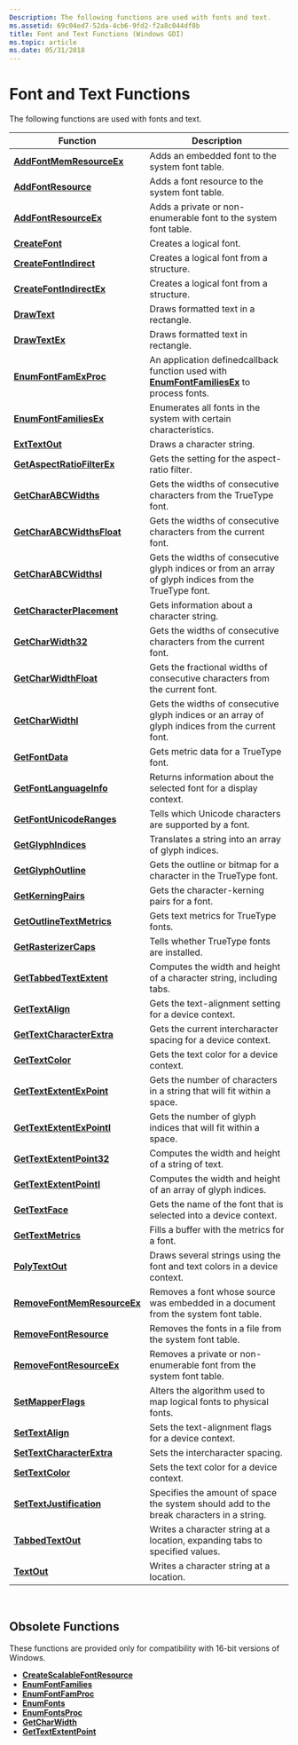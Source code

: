 ```yaml
---
Description: The following functions are used with fonts and text.
ms.assetid: 69c04ed7-52da-4cb6-9fd2-f2a8c044df8b
title: Font and Text Functions (Windows GDI)
ms.topic: article
ms.date: 05/31/2018
---
```


# Font and Text Functions

The following functions are used with fonts and text.



| Function                                                   | Description                                                                                                          |
|------------------------------------------------------------|----------------------------------------------------------------------------------------------------------------------|
| [**AddFontMemResourceEx**](/windows/desktop/api/Wingdi/nf-wingdi-addfontmemresourceex)       | Adds an embedded font to the system font table.                                                                      |
| [**AddFontResource**](/windows/desktop/api/Wingdi/nf-wingdi-addfontresourcea)                 | Adds a font resource to the system font table.                                                                       |
| [**AddFontResourceEx**](/windows/desktop/api/Wingdi/nf-wingdi-addfontresourceexa)             | Adds a private or non-enumerable font to the system font table.                                                      |
| [**CreateFont**](/windows/desktop/api/Wingdi/nf-wingdi-createfonta)                           | Creates a logical font.                                                                                              |
| [**CreateFontIndirect**](/windows/desktop/api/Wingdi/nf-wingdi-createfontindirecta)           | Creates a logical font from a structure.                                                                             |
| [**CreateFontIndirectEx**](/windows/desktop/api/Wingdi/nf-wingdi-createfontindirectexa)       | Creates a logical font from a structure.                                                                             |
| [**DrawText**](/windows/desktop/api/Winuser/nf-winuser-drawtext)                               | Draws formatted text in a rectangle.                                                                                 |
| [**DrawTextEx**](/windows/desktop/api/Winuser/nf-winuser-drawtextexa)                           | Draws formatted text in rectangle.                                                                                   |
| [**EnumFontFamExProc**](https://msdn.microsoft.com/en-us/library/Dd162618(v=VS.85).aspx)             | An application definedcallback function used with [**EnumFontFamiliesEx**](/windows/desktop/api/Wingdi/nf-wingdi-enumfontfamiliesexa) to process fonts. |
| [**EnumFontFamiliesEx**](/windows/desktop/api/Wingdi/nf-wingdi-enumfontfamiliesexa)           | Enumerates all fonts in the system with certain characteristics.                                                     |
| [**ExtTextOut**](/windows/desktop/api/Wingdi/nf-wingdi-exttextouta)                           | Draws a character string.                                                                                            |
| [**GetAspectRatioFilterEx**](/windows/desktop/api/Wingdi/nf-wingdi-getaspectratiofilterex)   | Gets the setting for the aspect-ratio filter.                                                                        |
| [**GetCharABCWidths**](/windows/desktop/api/Wingdi/nf-wingdi-getcharabcwidthsa)               | Gets the widths of consecutive characters from the TrueType font.                                                    |
| [**GetCharABCWidthsFloat**](/windows/desktop/api/Wingdi/nf-wingdi-getcharabcwidthsfloata)     | Gets the widths of consecutive characters from the current font.                                                     |
| [**GetCharABCWidthsI**](/windows/desktop/api/Wingdi/nf-wingdi-getcharabcwidthsi)             | Gets the widths of consecutive glyph indices or from an array of glyph indices from the TrueType font.               |
| [**GetCharacterPlacement**](/windows/desktop/api/Wingdi/nf-wingdi-getcharacterplacementa)     | Gets information about a character string.                                                                           |
| [**GetCharWidth32**](/windows/desktop/api/Wingdi/nf-wingdi-getcharwidth32a)                   | Gets the widths of consecutive characters from the current font.                                                     |
| [**GetCharWidthFloat**](/windows/desktop/api/Wingdi/nf-wingdi-getcharwidthfloata)             | Gets the fractional widths of consecutive characters from the current font.                                          |
| [**GetCharWidthI**](/windows/desktop/api/Wingdi/nf-wingdi-getcharwidthi)                     | Gets the widths of consecutive glyph indices or an array of glyph indices from the current font.                     |
| [**GetFontData**](/windows/desktop/api/Wingdi/nf-wingdi-getfontdata)                         | Gets metric data for a TrueType font.                                                                                |
| [**GetFontLanguageInfo**](/windows/desktop/api/Wingdi/nf-wingdi-getfontlanguageinfo)         | Returns information about the selected font for a display context.                                                   |
| [**GetFontUnicodeRanges**](/windows/desktop/api/Wingdi/nf-wingdi-getfontunicoderanges)       | Tells which Unicode characters are supported by a font.                                                              |
| [**GetGlyphIndices**](/windows/desktop/api/Wingdi/nf-wingdi-getglyphindicesa)                 | Translates a string into an array of glyph indices.                                                                  |
| [**GetGlyphOutline**](/windows/desktop/api/Wingdi/nf-wingdi-getglyphoutlinea)                 | Gets the outline or bitmap for a character in the TrueType font.                                                     |
| [**GetKerningPairs**](/windows/desktop/api/WinGdi/nf-wingdi-getkerningpairsa)                 | Gets the character-kerning pairs for a font.                                                                         |
| [**GetOutlineTextMetrics**](/windows/desktop/api/Wingdi/nf-wingdi-getoutlinetextmetricsa)     | Gets text metrics for TrueType fonts.                                                                                |
| [**GetRasterizerCaps**](/windows/desktop/api/Wingdi/nf-wingdi-getrasterizercaps)             | Tells whether TrueType fonts are installed.                                                                          |
| [**GetTabbedTextExtent**](/windows/desktop/api/Winuser/nf-winuser-gettabbedtextextenta)         | Computes the width and height of a character string, including tabs.                                                 |
| [**GetTextAlign**](/windows/desktop/api/Wingdi/nf-wingdi-gettextalign)                       | Gets the text-alignment setting for a device context.                                                                |
| [**GetTextCharacterExtra**](/windows/desktop/api/Wingdi/nf-wingdi-gettextcharacterextra)     | Gets the current intercharacter spacing for a device context.                                                        |
| [**GetTextColor**](/windows/desktop/api/Wingdi/nf-wingdi-gettextcolor)                       | Gets the text color for a device context.                                                                            |
| [**GetTextExtentExPoint**](/windows/desktop/api/Wingdi/nf-wingdi-gettextextentexpointa)       | Gets the number of characters in a string that will fit within a space.                                              |
| [**GetTextExtentExPointI**](/windows/desktop/api/Wingdi/nf-wingdi-gettextextentexpointi)     | Gets the number of glyph indices that will fit within a space.                                                       |
| [**GetTextExtentPoint32**](/windows/desktop/api/Wingdi/nf-wingdi-gettextextentpoint32a)       | Computes the width and height of a string of text.                                                                   |
| [**GetTextExtentPointI**](/windows/desktop/api/Wingdi/nf-wingdi-gettextextentpointi)         | Computes the width and height of an array of glyph indices.                                                          |
| [**GetTextFace**](/windows/desktop/api/Wingdi/nf-wingdi-gettextfacea)                         | Gets the name of the font that is selected into a device context.                                                    |
| [**GetTextMetrics**](/windows/desktop/api/Wingdi/nf-wingdi-gettextmetrics)                   | Fills a buffer with the metrics for a font.                                                                          |
| [**PolyTextOut**](/windows/desktop/api/Wingdi/nf-wingdi-polytextouta)                         | Draws several strings using the font and text colors in a device context.                                            |
| [**RemoveFontMemResourceEx**](/windows/desktop/api/Wingdi/nf-wingdi-removefontmemresourceex) | Removes a font whose source was embedded in a document from the system font table.                                   |
| [**RemoveFontResource**](/windows/desktop/api/Wingdi/nf-wingdi-removefontresourcea)           | Removes the fonts in a file from the system font table.                                                              |
| [**RemoveFontResourceEx**](/windows/desktop/api/Wingdi/nf-wingdi-removefontresourceexa)       | Removes a private or non-enumerable font from the system font table.                                                 |
| [**SetMapperFlags**](/windows/desktop/api/Wingdi/nf-wingdi-setmapperflags)                   | Alters the algorithm used to map logical fonts to physical fonts.                                                    |
| [**SetTextAlign**](/windows/desktop/api/Wingdi/nf-wingdi-settextalign)                       | Sets the text-alignment flags for a device context.                                                                  |
| [**SetTextCharacterExtra**](/windows/desktop/api/Wingdi/nf-wingdi-settextcharacterextra)     | Sets the intercharacter spacing.                                                                                     |
| [**SetTextColor**](/windows/desktop/api/Wingdi/nf-wingdi-settextcolor)                       | Sets the text color for a device context.                                                                            |
| [**SetTextJustification**](/windows/desktop/api/Wingdi/nf-wingdi-settextjustification)       | Specifies the amount of space the system should add to the break characters in a string.                             |
| [**TabbedTextOut**](/windows/desktop/api/Winuser/nf-winuser-tabbedtextouta)                     | Writes a character string at a location, expanding tabs to specified values.                                         |
| [**TextOut**](/windows/desktop/api/Wingdi/nf-wingdi-textouta)                                 | Writes a character string at a location.                                                                             |



 

## Obsolete Functions

These functions are provided only for compatibility with 16-bit versions of Windows.

-   [**CreateScalableFontResource**](/windows/desktop/api/Wingdi/nf-wingdi-createscalablefontresourcea)
-   [**EnumFontFamilies**](/windows/desktop/api/Wingdi/nf-wingdi-enumfontfamiliesa)
-   [**EnumFontFamProc**](https://msdn.microsoft.com/en-us/library/Dd162621(v=VS.85).aspx)
-   [**EnumFonts**](/windows/desktop/api/Wingdi/nf-wingdi-enumfontsa)
-   [**EnumFontsProc**](https://msdn.microsoft.com/en-us/library/Dd162623(v=VS.85).aspx)
-   [**GetCharWidth**](/windows/desktop/api/Wingdi/nf-wingdi-getcharwidtha)
-   [**GetTextExtentPoint**](/windows/desktop/api/WinGdi/nf-wingdi-gettextextentpointa)

 

 



